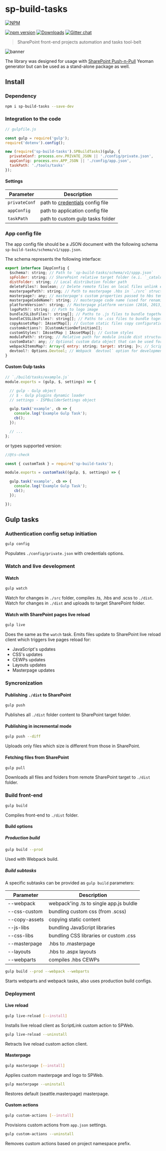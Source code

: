 # sp-build-tasks

[![NPM](https://nodei.co/npm/sp-build-tasks.png?mini=true&downloads=true&downloadRank=true&stars=true)](https://nodei.co/npm/sp-build-tasks/)

[![npm version](https://badge.fury.io/js/sp-build-tasks.svg)](https://badge.fury.io/js/sp-build-tasks)
[![Downloads](https://img.shields.io/npm/dm/sp-build-tasks.svg)](https://www.npmjs.com/package/sp-build-tasks)
[![Gitter chat](https://badges.gitter.im/gitterHQ/gitter.png)](https://gitter.im/sharepoint-node/Lobby)

> SharePoint front-end projects automation and tasks tool-belt

![banner](https://raw.githubusercontent.com/koltyakov/sp-build-tasks/master/docs/sp-build-tasks.png)

The library was designed for usage with [SharePoint Push-n-Pull](https://github.com/koltyakov/generator-sppp) Yeoman generator but can be used as a stand-alone package as well.

## Install

### Dependency

```bash
npm i sp-build-tasks --save-dev
```

### Integration to the code

```javascript
// gulpfile.js

const gulp = require('gulp');
require('dotenv').config();

new (require('sp-build-tasks').SPBuildTasks)(gulp, {
  privateConf: process.env.PRIVATE_JSON || './config/private.json',
  appConfig: process.env.APP_JSON || './config/app.json',
  taskPath: './tools/tasks'
});
```

#### Settings

Parameter | Description
----------|------------
`privateConf` | path to [credentials](https://github.com/koltyakov/node-sp-auth-config) config file
`appConfig` | path to application config file
`taskPath` | path to custom gulp tasks folder

### App config file

The app config file should be a JSON document with the following schema `sp-build-tasks/schema/v1/sppp.json`.

The schema represents the following interface:

```javascript
export interface IAppConfig {
  $schema?: string; // Path to `sp-build-tasks/schema/v1/sppp.json`
  spFolder: string; // SharePoint relative target folder (e.i. `_catalogs/masterpage/contoso`)
  distFolder: string; // Local distribution folder path
  deleteFiles?: boolean; // Delete remote files on local files unlink event
  masterpagePath?: string; // Path to masterpage .hbs in `./src` structure
  masterpage?: any; // masterpage's custom properties passed to hbs template
  masterpageCodeName?: string; // masterpage code name (used for renaming output file)
  platformVersion?: string; // Masterpage platform version (2016, 2013, etc.)
  logoPath?: string; // Path to logo image
  bundleJSLibsFiles?: string[]; // Paths to .js files to bundle together in a single vendor.js
  bundleCSSLibsFiles?: string[]; // Paths to .css files to bundle together in a single vendor.css
  copyAssetsMap?: IAssetMap[]; // Custom static files copy configuration
  customActions?: ICustomActionDefinition[];
  customStyles?: IAssetMap | IAssetMap[]; // Custom styles
  modulePath?: string; // Relative path for module inside dist structure, e.g. `modules/my-module`
  customData?: any; // Optional custom data object that can be used for feeding data to templates
  webpackItemsMap?: Array<{ entry: string; target: string; }>; // Scripts build configuration. Array or entry/target script pairs.
  devtool?: Options.Devtool; // Webpack `devtool` option for development mode, i.e. `eval`
}
```

#### Custom Gulp tasks

```javascript
// `./build/tasks/example.js`
module.exports = (gulp, $, settings) => {

  // gulp - Gulp object
  // $ - Gulp plugins dynamic loader
  // settings - ISPBuilderSettings object

  gulp.task('example', cb => {
    console.log('Example Gulp Task');
    cb();
  });

  // ...
};
```

or types supported version:

```javascript
//@ts-check

const { customTask } = require('sp-build-tasks');

module.exports = customTask((gulp, $, settings) => {

  gulp.task('example', cb => {
    console.log('Example Gulp Task');
    cb();
  });

});
```

## Gulp tasks

### Authentication config setup initiation

```bash
gulp config
```

Populates `./config/private.json` with credentials options.

### Watch and live development

#### Watch

```bash
gulp watch
```

Watch for changes in `./src` folder, compiles .ts, .hbs and .scss to `./dist`.
Watch for changes in `./dist` and uploads to target SharePoint folder.

#### Watch with SharePoint pages live reload

```bash
gulp live
```

Does the same as the `watch` task.
Emits files update to SharePoint live reload client which triggers live pages reload for:

- JavaScript's updates
- CSS's updates
- CEWPs updates
- Layouts updates
- Masterpage updates

### Syncronization

#### Publishing `./dist` to SharePoint

```bash
gulp push
```

Publishes all `./dist` folder content to SharePoint target folder.

#### Publishing in incremental mode

```bash
gulp push --diff
```

Uploads only files which size is different from those in SharePoint.

#### Fetching files from SharePoint

```bash
gulp pull
```

Downloads all files and folders from remote SharePoint target to `./dist` folder.

### Build front-end

```bash
gulp build
```

Compiles front-end to `./dist` folder.

#### Build options

##### Production build

```bash
gulp build --prod
```

Used with Webpack build.

##### Build subtasks

A specific subtasks can be provided as `gulp build` parameters:

Parameter | Description
----------|------------
--webpack | webpack'ing .ts to single app.js buldle
--css-custom | bundling custom css (from .scss)
--copy-assets | copying static content
--js-libs | bundling JavaScript libraries
--css-libs | bundling CSS libraries or custom .css
--masterpage | .hbs to .masterpage
--layouts | .hbs to .aspx layouts
--webparts | compiles .hbs CEWPs

```bash
gulp build --prod --webpack --webparts
```

Starts webparts and webpack tasks, also uses production build configs.

### Deployment

#### Live reload

```bash
gulp live-reload [--install]
```

Installs live reload client as ScriptLink custom action to SPWeb.

```bash
gulp live-reload --uninstall
```

Retracts live reload custom action client.

#### Masterpage

```bash
gulp masterpage [--install]
```

Applies custom masterpage and logo to SPWeb.

```bash
gulp masterpage --uninstall
```

Restores default (seattle.masterpage) masterpage.

#### Custom actions

```bash
gulp custom-actions [--install]
```

Provisions custom actions from `app.json` settings.

```bash
gulp custom-actions --uninstall
```

Removes custom actions based on project namespace prefix.
